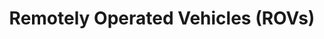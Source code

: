 ---
title: "Remotely Operated Vehicles (ROVs)"
excerpt: "Field manual for imagery based surveys using remotely operated vehicles (ROVs)"
image: /assets/images/sops/rov.jpg
external_url: https://rov-field-manual.github.io/
share: false
related: false
---